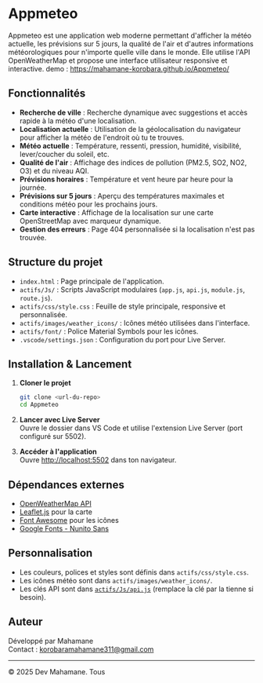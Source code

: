 # Appmeteo

Appmeteo est une application web moderne permettant d'afficher la météo actuelle, les prévisions sur 5 jours, la qualité de l'air et d'autres informations météorologiques pour n'importe quelle ville dans le monde. Elle utilise l'API OpenWeatherMap et propose une interface utilisateur responsive et interactive.
demo : https://mahamane-korobara.github.io/Appmeteo/

## Fonctionnalités

- **Recherche de ville** : Recherche dynamique avec suggestions et accès rapide à la météo d'une localisation.
- **Localisation actuelle** : Utilisation de la géolocalisation du navigateur pour afficher la météo de l'endroit où tu te trouves.
- **Météo actuelle** : Température, ressenti, pression, humidité, visibilité, lever/coucher du soleil, etc.
- **Qualité de l'air** : Affichage des indices de pollution (PM2.5, SO2, NO2, O3) et du niveau AQI.
- **Prévisions horaires** : Température et vent heure par heure pour la journée.
- **Prévisions sur 5 jours** : Aperçu des températures maximales et conditions météo pour les prochains jours.
- **Carte interactive** : Affichage de la localisation sur une carte OpenStreetMap avec marqueur dynamique.
- **Gestion des erreurs** : Page 404 personnalisée si la localisation n'est pas trouvée.

## Structure du projet

- `index.html` : Page principale de l'application.
- `actifs/Js/` : Scripts JavaScript modulaires (`app.js`, `api.js`, `module.js`, `route.js`).
- `actifs/css/style.css` : Feuille de style principale, responsive et personnalisée.
- `actifs/images/weather_icons/` : Icônes météo utilisées dans l'interface.
- `actifs/font/` : Police Material Symbols pour les icônes.
- `.vscode/settings.json` : Configuration du port pour Live Server.

## Installation & Lancement

1. **Cloner le projet**  
   ```sh
   git clone <url-du-repo>
   cd Appmeteo
   ```

2. **Lancer avec Live Server**  
   Ouvre le dossier dans VS Code et utilise l'extension Live Server (port configuré sur 5502).

3. **Accéder à l'application**  
   Ouvre [http://localhost:5502](http://localhost:5502) dans ton navigateur.

## Dépendances externes

- [OpenWeatherMap API](https://openweathermap.org/api)
- [Leaflet.js](https://leafletjs.com/) pour la carte
- [Font Awesome](https://fontawesome.com/) pour les icônes
- [Google Fonts - Nunito Sans](https://fonts.google.com/specimen/Nunito+Sans)

## Personnalisation

- Les couleurs, polices et styles sont définis dans `actifs/css/style.css`.
- Les icônes météo sont dans `actifs/images/weather_icons/`.
- Les clés API sont dans [`actifs/Js/api.js`](actifs/Js/api.js) (remplace la clé par la tienne si besoin).

## Auteur

Développé par Mahamane  
Contact : <korobaramahamane311@gmail.com>

---

© 2025 Dev Mahamane. Tous

